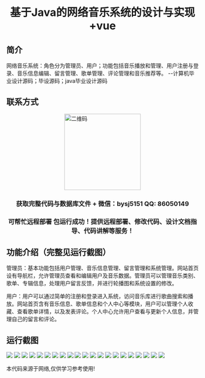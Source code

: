 <p><h1 align="center">基于Java的网络音乐系统的设计与实现+vue</h1></p>

## 简介
网络音乐系统：角色分为管理员、用户；功能包括音乐播放和管理、用户注册与登录、音乐信息编辑、留言管理、歌单管理、评论管理和音乐推荐等。    --计算机毕业设计源码；毕设源码；java毕业设计源码


## 联系方式
<img src="https://bs-1329754181.cos.ap-shanghai.myqcloud.com/wx.jpg" alt="二维码" style="display: block; margin: 0 auto;" width="200px">
<p><h3 align="center">获取完整代码与数据库文件 + 微信：bysj5151 QQ: 86050149</h3></p>
<p><h3 align="center">可帮忙远程部署 包运行成功！提供远程部署、修改代码、设计文档指导、代码讲解等服务！</h3></p>

## 功能介绍（完整见运行截图）
管理员：基本功能包括用户管理、音乐信息管理、留言管理和系统管理。网站首页设有导航栏，允许管理员查看和编辑用户及音乐数据。管理员可以管理音乐类别、歌单、专辑信息，处理用户留言反馈，并进行轮播图和系统设置的修改。

用户：用户可以通过简单的注册和登录进入系统，访问音乐库进行歌曲搜索和播放。网站首页含有音乐信息、歌单信息和个人中心等模块，用户可以管理个人收藏、查看歌单详情，以及发表评论。个人中心允许用户查看与更新个人信息，并管理自己的留言和评论。


## 运行截图
![](https://bs-1329754181.cos.ap-shanghai.myqcloud.com/ssm/NetworkMusicSystem/img/001.jpg)
![](https://bs-1329754181.cos.ap-shanghai.myqcloud.com/ssm/NetworkMusicSystem/img/002.jpg)
![](https://bs-1329754181.cos.ap-shanghai.myqcloud.com/ssm/NetworkMusicSystem/img/003.jpg)
![](https://bs-1329754181.cos.ap-shanghai.myqcloud.com/ssm/NetworkMusicSystem/img/004.jpg)
![](https://bs-1329754181.cos.ap-shanghai.myqcloud.com/ssm/NetworkMusicSystem/img/005.jpg)
![](https://bs-1329754181.cos.ap-shanghai.myqcloud.com/ssm/NetworkMusicSystem/img/006.jpg)
![](https://bs-1329754181.cos.ap-shanghai.myqcloud.com/ssm/NetworkMusicSystem/img/007.jpg)
![](https://bs-1329754181.cos.ap-shanghai.myqcloud.com/ssm/NetworkMusicSystem/img/008.jpg)
![](https://bs-1329754181.cos.ap-shanghai.myqcloud.com/ssm/NetworkMusicSystem/img/009.jpg)
![](https://bs-1329754181.cos.ap-shanghai.myqcloud.com/ssm/NetworkMusicSystem/img/010.jpg)
![](https://bs-1329754181.cos.ap-shanghai.myqcloud.com/ssm/NetworkMusicSystem/img/011.jpg)
![](https://bs-1329754181.cos.ap-shanghai.myqcloud.com/ssm/NetworkMusicSystem/img/012.jpg)
![](https://bs-1329754181.cos.ap-shanghai.myqcloud.com/ssm/NetworkMusicSystem/img/013.jpg)
![](https://bs-1329754181.cos.ap-shanghai.myqcloud.com/ssm/NetworkMusicSystem/img/014.jpg)
![](https://bs-1329754181.cos.ap-shanghai.myqcloud.com/ssm/NetworkMusicSystem/img/015.jpg)
![](https://bs-1329754181.cos.ap-shanghai.myqcloud.com/ssm/NetworkMusicSystem/img/016.jpg)
![](https://bs-1329754181.cos.ap-shanghai.myqcloud.com/ssm/NetworkMusicSystem/img/017.jpg)
![](https://bs-1329754181.cos.ap-shanghai.myqcloud.com/ssm/NetworkMusicSystem/img/018.jpg)
![](https://bs-1329754181.cos.ap-shanghai.myqcloud.com/ssm/NetworkMusicSystem/img/019.jpg)
![](https://bs-1329754181.cos.ap-shanghai.myqcloud.com/ssm/NetworkMusicSystem/img/020.jpg)
![](https://bs-1329754181.cos.ap-shanghai.myqcloud.com/ssm/NetworkMusicSystem/img/021.jpg)

<p>本代码来源于网络,仅供学习参考使用!</p>
